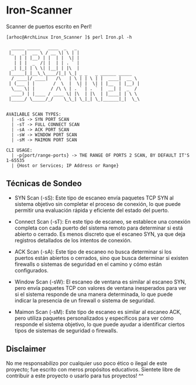 # Iron-Scanner
Scanner de puertos escrito en Perl!

```
[arhoc@ArchLinux Iron_Scanner ]$ perl Iron.pl -h

  _____ _____   ____  _   _                        
 |_   _|  __ \ / __ \| \ | |                       
   | | | |__) | |  | |  \| |                       
   | | |  _  /| |  | | . ` |                       
  _| |_| | \ \| |__| | |\  |                       
 |_____|_|__\_\____/|_| \_| _ _   _ ______ _____  
  / ____|/ ____|   /\   | \ | | \ | |  ____|  __ \ 
 | (___ | |       /  \  |  \| |  \| | |__  | |__) |
  \___ \| |      / /\ \ | . ` | . ` |  __| |  _  / 
  ____) | |____ / ____ \| |\  | |\  | |____| | \ \ 
 |_____/ \_____/_/    \_\_| \_|_| \_|______|_|  \_\
 
 
AVAILABLE SCAN TYPES:
  | -sS -> SYN PORT SCAN
  | -sT -> FULL CONNECT SCAN
  | -sA -> ACK PORT SCAN
  | -sW -> WINDOW PORT SCAN
  | -sM -> MAIMON PORT SCAN

CLI USAGE:
  | -p{port/range-ports} -> THE RANGE OF PORTS 2 SCAN, BY DEFAULT IT'S 1-65535
  | {Host or Services; IP Address or Range}
  ```
  
## Técnicas de Sondeo

- SYN Scan (-sS): Este tipo de escaneo envía paquetes TCP SYN al sistema objetivo sin completar el proceso de conexión, lo que puede permitir una evaluación rápida y eficiente del estado del puerto.

- Connect Scan (-sT): En este tipo de escaneo, se establece una conexión completa con cada puerto del sistema remoto para determinar si está abierto o cerrado. Es menos discreto que el escaneo SYN, ya que deja registros detallados de los intentos de conexión.

- ACK Scan (-sA): Este tipo de escaneo no busca determinar si los puertos están abiertos o cerrados, sino que busca determinar si existen firewalls o sistemas de seguridad en el camino y cómo están configurados.

- Window Scan (-sW): El escaneo de ventana es similar al escaneo SYN, pero envía paquetes TCP con valores de ventana inesperados para ver si el sistema responde de una manera determinada, lo que puede indicar la presencia de un firewall o sistema de seguridad.

- Maimon Scan (-sM): Este tipo de escaneo es similar al escaneo ACK, pero utiliza paquetes personalizados y específicos para ver cómo responde el sistema objetivo, lo que puede ayudar a identificar ciertos tipos de sistemas de seguridad o firewalls.

## Disclaimer
No me responsabilizo por cualquier uso poco ético o ilegal de este proyecto; fue escrito con meros propósitos educativos.
Sientete libre de contribuir a este proyecto o usarlo para tus proyectos! ^^
